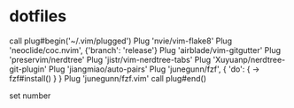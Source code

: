 # dotfiles
call plug#begin('~/.vim/plugged')
  Plug 'nvie/vim-flake8'
  Plug 'neoclide/coc.nvim', {'branch': 'release'}
  Plug 'airblade/vim-gitgutter'
  Plug 'preservim/nerdtree'
  Plug 'jistr/vim-nerdtree-tabs'
  Plug 'Xuyuanp/nerdtree-git-plugin'
  Plug 'jiangmiao/auto-pairs'
  Plug 'junegunn/fzf', { 'do': { -> fzf#install() } }
  Plug 'junegunn/fzf.vim'
  call plug#end()
  
 set number
